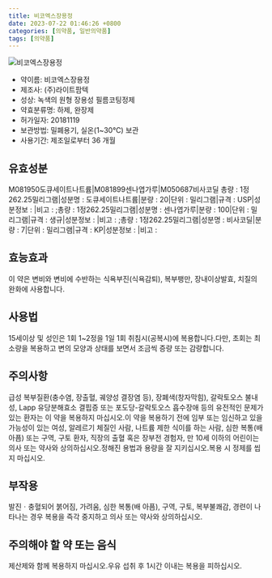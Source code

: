 ```yaml
---
title: 비코엑스장용정
date: 2023-07-22 01:46:26 +0800
categories: [의약품, 일반의약품]
tags: [의약품]
---
```

![비코엑스장용정](https://nedrug.mfds.go.kr/pbp/cmn/itemImageDownload/1MbnHD7rxk_)

- 약이름: 비코엑스장용정
- 제조사: (주)라이트팜텍
- 성상: 녹색의 원형 장용성 필름코팅정제
- 약효분류명: 하제, 완장제
- 허가일자: 20181119
- 보관방법: 밀폐용기, 실온(1~30℃) 보관
- 사용기간: 제조일로부터 36 개월
## 유효성분
M081950도큐세이트나트륨|M081899센나엽가루|M050687비사코딜
총량 : 1정262.25밀리그램|성분명 : 도큐세이트나트륨|분량 : 20|단위 : 밀리그램|규격 : USP|성분정보 : |비고 : ;총량 : 1정262.25밀리그램|성분명 : 센나엽가루|분량 : 100|단위 : 밀리그램|규격 : 생규|성분정보 : |비고 : ;총량 : 1정262.25밀리그램|성분명 : 비사코딜|분량 : 7|단위 : 밀리그램|규격 : KP|성분정보 : |비고 :
## 효능효과
이 약은 변비와 변비에 수반하는 식욕부진(식욕감퇴), 복부팽만, 장내이상발효, 치질의 완화에 사용합니다.
## 사용법
15세이상 및 성인은 1회 1~2정을 1일 1회 취침시(공복시)에 복용합니다.다만, 초회는 최소량을 복용하고 변의 모양과 상태를 보면서 조금씩 증량 또는 감량합니다.
## 주의사항
급성 복부질환(충수염, 장출혈, 궤양성 결장염 등), 장폐색(창자막힘), 갈락토오스 불내성, Lapp 유당분해효소 결핍증 또는 포도당-갈락토오스 흡수장애 등의 유전적인 문제가 있는 환자는 이 약을 복용하지 마십시오.이 약을 복용하기 전에 임부 또는 임신하고 있을 가능성이 있는 여성, 알레르기 체질인 사람, 나트륨 제한 식이를 하는 사람, 심한 복통(배 아픔) 또는 구역, 구토 환자, 직장의 출혈 혹은 장부전 경험자, 만 10세 이하의 어린이는 의사 또는 약사와 상의하십시오.정해진 용법과 용량을 잘 지키십시오.복용 시 정제를 씹지 마십시오.
## 부작용
발진ㆍ충혈되어 붉어짐, 가려움, 심한 복통(배 아픔), 구역, 구토, 복부불쾌감, 경련이 나타나는 경우 복용을 즉각 중지하고 의사 또는 약사와 상의하십시오.
## 주의해야 할 약 또는 음식
제산제와 함께 복용하지 마십시오.우유 섭취 후 1시간 이내는 복용을 피하십시오.
